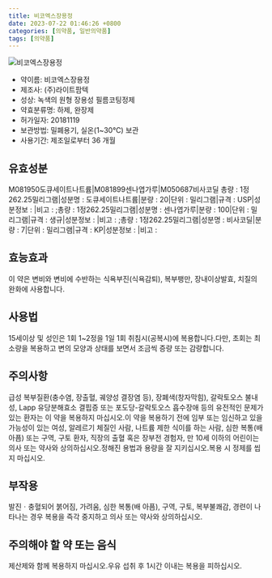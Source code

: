 ```yaml
---
title: 비코엑스장용정
date: 2023-07-22 01:46:26 +0800
categories: [의약품, 일반의약품]
tags: [의약품]
---
```

![비코엑스장용정](https://nedrug.mfds.go.kr/pbp/cmn/itemImageDownload/1MbnHD7rxk_)

- 약이름: 비코엑스장용정
- 제조사: (주)라이트팜텍
- 성상: 녹색의 원형 장용성 필름코팅정제
- 약효분류명: 하제, 완장제
- 허가일자: 20181119
- 보관방법: 밀폐용기, 실온(1~30℃) 보관
- 사용기간: 제조일로부터 36 개월
## 유효성분
M081950도큐세이트나트륨|M081899센나엽가루|M050687비사코딜
총량 : 1정262.25밀리그램|성분명 : 도큐세이트나트륨|분량 : 20|단위 : 밀리그램|규격 : USP|성분정보 : |비고 : ;총량 : 1정262.25밀리그램|성분명 : 센나엽가루|분량 : 100|단위 : 밀리그램|규격 : 생규|성분정보 : |비고 : ;총량 : 1정262.25밀리그램|성분명 : 비사코딜|분량 : 7|단위 : 밀리그램|규격 : KP|성분정보 : |비고 :
## 효능효과
이 약은 변비와 변비에 수반하는 식욕부진(식욕감퇴), 복부팽만, 장내이상발효, 치질의 완화에 사용합니다.
## 사용법
15세이상 및 성인은 1회 1~2정을 1일 1회 취침시(공복시)에 복용합니다.다만, 초회는 최소량을 복용하고 변의 모양과 상태를 보면서 조금씩 증량 또는 감량합니다.
## 주의사항
급성 복부질환(충수염, 장출혈, 궤양성 결장염 등), 장폐색(창자막힘), 갈락토오스 불내성, Lapp 유당분해효소 결핍증 또는 포도당-갈락토오스 흡수장애 등의 유전적인 문제가 있는 환자는 이 약을 복용하지 마십시오.이 약을 복용하기 전에 임부 또는 임신하고 있을 가능성이 있는 여성, 알레르기 체질인 사람, 나트륨 제한 식이를 하는 사람, 심한 복통(배 아픔) 또는 구역, 구토 환자, 직장의 출혈 혹은 장부전 경험자, 만 10세 이하의 어린이는 의사 또는 약사와 상의하십시오.정해진 용법과 용량을 잘 지키십시오.복용 시 정제를 씹지 마십시오.
## 부작용
발진ㆍ충혈되어 붉어짐, 가려움, 심한 복통(배 아픔), 구역, 구토, 복부불쾌감, 경련이 나타나는 경우 복용을 즉각 중지하고 의사 또는 약사와 상의하십시오.
## 주의해야 할 약 또는 음식
제산제와 함께 복용하지 마십시오.우유 섭취 후 1시간 이내는 복용을 피하십시오.
